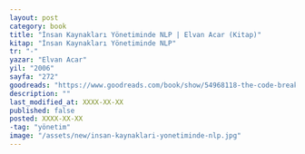 ```yaml
---
layout: post
category: book
title: "İnsan Kaynakları Yönetiminde NLP | Elvan Acar (Kitap)"
kitap: "İnsan Kaynakları Yönetiminde NLP"
tr: "-"
yazar: "Elvan Acar"
yil: "2006"
sayfa: "272"
goodreads: "https://www.goodreads.com/book/show/54968118-the-code-breaker"
description: ""
last_modified_at: XXXX-XX-XX
published: false
posted: XXXX-XX-XX
-tag: "yönetim"
image: "/assets/new/insan-kaynaklari-yonetiminde-nlp.jpg"
---
```



  
